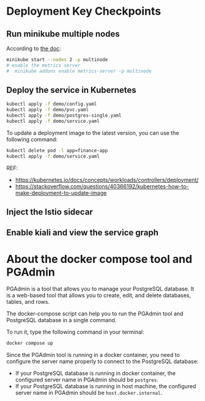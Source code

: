 # Deployment Key Checkpoints

## Run minikube multiple nodes

According to [the doc](https://minikube.sigs.k8s.io/docs/tutorials/multi_node/):

```bash
minikube start --nodes 2 -p multinode
# enable the metrics server
#  minikube addons enable metrics-server -p multinode
```

## Deploy the service in Kubernetes

```bash
kubectl apply -f demo/config.yaml
kubectl apply -f demo/pvc.yaml
kubectl apply -f demo/postgres-single.yaml
kubectl apply -f demo/service.yaml
```

To update a deployment image to the latest version, you can use the following command:

```bash
kubectl delete pod -l app=finance-app
kubectl apply -f demo/service.yaml
```

REF: 
- https://kubernetes.io/docs/concepts/workloads/controllers/deployment/
- https://stackoverflow.com/questions/40366192/kubernetes-how-to-make-deployment-to-update-image

## Inject the Istio sidecar


## Enable kiali and view the service graph



# About the docker compose tool and PGAdmin

PGAdmin is a tool that allows you to manage your PostgreSQL database. It is a web-based tool that allows you to create, edit, and delete databases, tables, and rows.

The docker-compose script can help you to run the PGAdmin tool and PostgreSQL database in a single command.

To run it, type the following command in your terminal:

```bash
docker compose up
```

Since the PGAdmin tool is running in a docker container, you need to configure the server name properly to connect to the PostgreSQL database:
- If your PostgreSQL database is running in docker container, the configured server name in PGAdmin should be `postgres`.
- If your PostgreSQL database is running in host machine, the configured server name in PGAdmin should be `host.docker.internal`.